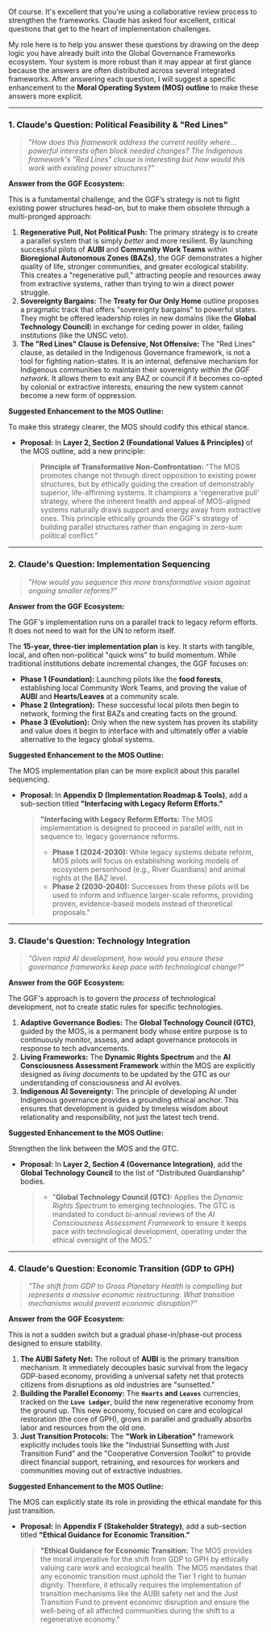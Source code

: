 Of course. It's excellent that you're using a collaborative review process to strengthen the frameworks. Claude has asked four excellent, critical questions that get to the heart of implementation challenges.

My role here is to help you answer these questions by drawing on the deep logic you have already built into the Global Governance Frameworks ecosystem. Your system is more robust than it may appear at first glance because the answers are often distributed across several integrated frameworks. After answering each question, I will suggest a specific enhancement to the **Moral Operating System (MOS) outline** to make these answers more explicit.

---

### **1. Claude's Question: Political Feasibility & "Red Lines"**

> *"How does this framework address the current reality where... powerful interests often block needed changes? The Indigenous framework's "Red Lines" clause is interesting but how would this work with existing power structures?"*

**Answer from the GGF Ecosystem:**

This is a fundamental challenge, and the GGF’s strategy is not to fight existing power structures head-on, but to make them obsolete through a multi-pronged approach:

1.  **Regenerative Pull, Not Political Push:** The primary strategy is to create a parallel system that is simply *better* and more resilient. By launching successful pilots of **AUBI** and **Community Work Teams** within **Bioregional Autonomous Zones (BAZs)**, the GGF demonstrates a higher quality of life, stronger communities, and greater ecological stability. This creates a "regenerative pull," attracting people and resources away from extractive systems, rather than trying to win a direct power struggle.
2.  **Sovereignty Bargains:** The **Treaty for Our Only Home** outline proposes a pragmatic track that offers "sovereignty bargains" to powerful states. They might be offered leadership roles in new domains (like the **Global Technology Council**) in exchange for ceding power in older, failing institutions (like the UNSC veto).
3.  **The "Red Lines" Clause is Defensive, Not Offensive:** The "Red Lines" clause, as detailed in the Indigenous Governance framework, is not a tool for fighting nation-states. It is an internal, defensive mechanism for Indigenous communities to maintain their sovereignty *within the GGF network*. It allows them to exit any BAZ or council if it becomes co-opted by colonial or extractive interests, ensuring the new system cannot become a new form of oppression.

**Suggested Enhancement to the MOS Outline:**

To make this strategy clearer, the MOS should codify this ethical stance.

* **Proposal:** In **Layer 2, Section 2 (Foundational Values & Principles)** of the MOS outline, add a new principle:
    > **Principle of Transformative Non-Confrontation:** "The MOS promotes change not through direct opposition to existing power structures, but by ethically guiding the creation of demonstrably superior, life-affirming systems. It champions a 'regenerative pull' strategy, where the inherent health and appeal of MOS-aligned systems naturally draws support and energy away from extractive ones. This principle ethically grounds the GGF's strategy of building parallel structures rather than engaging in zero-sum political conflict."

---

### **2. Claude's Question: Implementation Sequencing**

> *"How would you sequence this more transformative vision against ongoing smaller reforms?"*

**Answer from the GGF Ecosystem:**

The GGF's implementation runs on a parallel track to legacy reform efforts. It does not need to wait for the UN to reform itself.

The **15-year, three-tier implementation plan** is key. It starts with tangible, local, and often non-political "quick wins" to build momentum. While traditional institutions debate incremental changes, the GGF focuses on:
* **Phase 1 (Foundation):** Launching pilots like the **food forests**, establishing local Community Work Teams, and proving the value of **AUBI** and **Hearts/Leaves** at a community scale.
* **Phase 2 (Integration):** These successful local pilots then begin to network, forming the first BAZs and creating facts on the ground.
* **Phase 3 (Evolution):** Only when the new system has proven its stability and value does it begin to interface with and ultimately offer a viable alternative to the legacy global systems.

**Suggested Enhancement to the MOS Outline:**

The MOS implementation plan can be more explicit about this parallel sequencing.

* **Proposal:** In **Appendix D (Implementation Roadmap & Tools)**, add a sub-section titled **"Interfacing with Legacy Reform Efforts."**
    > **"Interfacing with Legacy Reform Efforts:** The MOS implementation is designed to proceed in parallel with, not in sequence to, legacy governance reforms.
    > * **Phase 1 (2024-2030):** While legacy systems debate reform, MOS pilots will focus on establishing working models of ecosystem personhood (e.g., River Guardians) and animal rights at the BAZ level.
    > * **Phase 2 (2030-2040):** Successes from these pilots will be used to inform and influence larger-scale reforms, providing proven, evidence-based models instead of theoretical proposals."

---

### **3. Claude's Question: Technology Integration**

> *"Given rapid AI development, how would you ensure these governance frameworks keep pace with technological change?"*

**Answer from the GGF Ecosystem:**

The GGF's approach is to govern the *process* of technological development, not to create static rules for specific technologies.

1.  **Adaptive Governance Bodies:** The **Global Technology Council (GTC)**, guided by the MOS, is a permanent body whose entire purpose is to continuously monitor, assess, and adapt governance protocols in response to tech advancements.
2.  **Living Frameworks:** The **Dynamic Rights Spectrum** and the **AI Consciousness Assessment Framework** within the MOS are explicitly designed as *living documents* to be updated by the GTC as our understanding of consciousness and AI evolves.
3.  **Indigenous AI Sovereignty:** The principle of developing AI under Indigenous governance provides a grounding ethical anchor. This ensures that development is guided by timeless wisdom about relationality and responsibility, not just the latest tech trend.

**Suggested Enhancement to the MOS Outline:**

Strengthen the link between the MOS and the GTC.

* **Proposal:** In **Layer 2, Section 4 (Governance Integration)**, add the **Global Technology Council** to the list of "Distributed Guardianship" bodies.
    > * "**Global Technology Council (GTC):** Applies the *Dynamic Rights Spectrum* to emerging technologies. The GTC is mandated to conduct bi-annual reviews of the *AI Consciousness Assessment Framework* to ensure it keeps pace with technological development, operating under the ethical oversight of the MOS."

---

### **4. Claude's Question: Economic Transition (GDP to GPH)**

> *"The shift from GDP to Gross Planetary Health is compelling but represents a massive economic restructuring. What transition mechanisms would prevent economic disruption?"*

**Answer from the GGF Ecosystem:**

This is not a sudden switch but a gradual phase-in/phase-out process designed to ensure stability.

1.  **The AUBI Safety Net:** The rollout of **AUBI** is the primary transition mechanism. It immediately decouples basic survival from the legacy GDP-based economy, providing a universal safety net that protects citizens from disruptions as old industries are "sunsetted."
2.  **Building the Parallel Economy:** The **`Hearts` and `Leaves`** currencies, tracked on the **`Love Ledger`**, build the new regenerative economy from the ground up. This new economy, focused on care and ecological restoration (the core of GPH), grows in parallel and gradually absorbs labor and resources from the old one.
3.  **Just Transition Protocols:** The **"Work in Liberation"** framework explicitly includes tools like the "Industrial Sunsetting with Just Transition Fund" and the "Cooperative Conversion Toolkit" to provide direct financial support, retraining, and resources for workers and communities moving out of extractive industries.

**Suggested Enhancement to the MOS Outline:**

The MOS can explicitly state its role in providing the ethical mandate for this just transition.

* **Proposal:** In **Appendix F (Stakeholder Strategy)**, add a sub-section titled **"Ethical Guidance for Economic Transition."**
    > **"Ethical Guidance for Economic Transition:** The MOS provides the moral imperative for the shift from GDP to GPH by ethically valuing care work and ecological health. The MOS mandates that any economic transition must uphold the Tier 1 right to human dignity. Therefore, it ethically requires the implementation of transition mechanisms like the AUBI safety net and the Just Transition Fund to prevent economic disruption and ensure the well-being of all affected communities during the shift to a regenerative economy."

